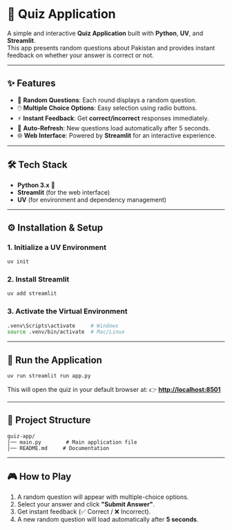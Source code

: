 # 📝 Quiz Application

A simple and interactive **Quiz Application** built with **Python**, **UV**, and **Streamlit**.  
This app presents random questions about Pakistan and provides instant feedback on whether your answer is correct or not.  

---

## ✨ **Features**
- 🎯 **Random Questions**: Each round displays a random question.  
- 🖱️ **Multiple Choice Options**: Easy selection using radio buttons.  
- ⚡ **Instant Feedback**: Get **correct/incorrect** responses immediately.  
- 🔄 **Auto-Refresh**: New questions load automatically after 5 seconds.  
- 🌐 **Web Interface**: Powered by **Streamlit** for an interactive experience.

---

## 🛠 **Tech Stack**
- **Python 3.x** 🐍  
- **Streamlit** (for the web interface)  
- **UV** (for environment and dependency management)  

---

## ⚙️ **Installation & Setup**

### **1. Initialize a UV Environment**
```bash
uv init
````

### **2. Install Streamlit**

```bash
uv add streamlit
```

### **3. Activate the Virtual Environment**

```bash
.venv\Scripts\activate     # Windows
source .venv/bin/activate  # Mac/Linux
```

---

## 🚀 **Run the Application**

```bash
uv run streamlit run app.py
```

This will open the quiz in your default browser at:
👉 **[http://localhost:8501](http://localhost:8501)**

---

## 📂 **Project Structure**

```
quiz-app/
│── main.py        # Main application file
│── README.md     # Documentation
```
---

## 🎮 **How to Play**

1. A random question will appear with multiple-choice options.
2. Select your answer and click **"Submit Answer"**.
3. Get instant feedback (✅ Correct / ❌ Incorrect).
4. A new random question will load automatically after **5 seconds**.
